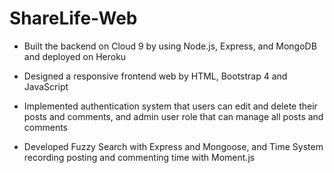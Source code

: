 # ShareLife-Web

* Built the backend on Cloud 9 by using Node.js, Express, and MongoDB and deployed on Heroku

* Designed a responsive frontend web by HTML, Bootstrap 4 and JavaScript

* Implemented authentication system that users can edit and delete their posts and comments, and admin user role that can manage all posts and comments

* Developed Fuzzy Search with Express and Mongoose, and Time System recording posting and commenting time with Moment.js
